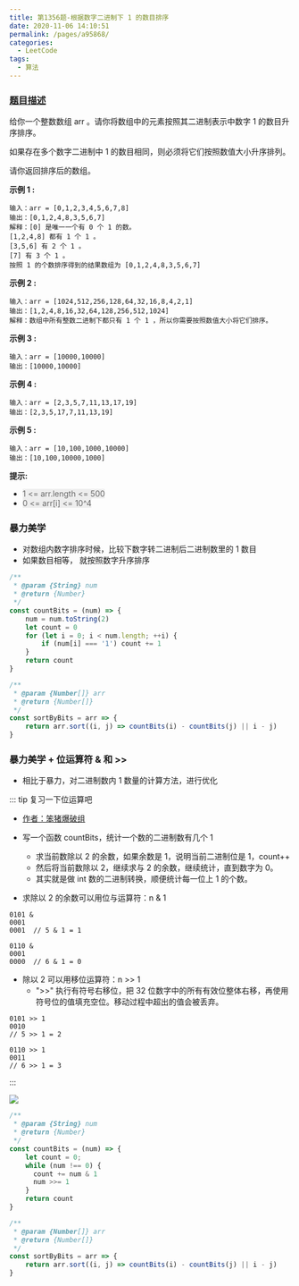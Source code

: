 ```yaml
---
title: 第1356题-根据数字二进制下 1 的数目排序
date: 2020-11-06 14:10:51
permalink: /pages/a95868/
categories:
  - LeetCode
tags:
  - 算法
---
```


### [题目描述](https://leetcode-cn.com/problems/sort-integers-by-the-number-of-1-bits/)

给你一个整数数组 arr 。请你将数组中的元素按照其二进制表示中数字 1 的数目升序排序。

如果存在多个数字二进制中 1 的数目相同，则必须将它们按照数值大小升序排列。

请你返回排序后的数组。

<!-- more -->

**示例 1 :**

```
输入：arr = [0,1,2,3,4,5,6,7,8]
输出：[0,1,2,4,8,3,5,6,7]
解释：[0] 是唯一一个有 0 个 1 的数。
[1,2,4,8] 都有 1 个 1 。
[3,5,6] 有 2 个 1 。
[7] 有 3 个 1 。
按照 1 的个数排序得到的结果数组为 [0,1,2,4,8,3,5,6,7]
```

**示例 2 :**

```
输入：arr = [1024,512,256,128,64,32,16,8,4,2,1]
输出：[1,2,4,8,16,32,64,128,256,512,1024]
解释：数组中所有整数二进制下都只有 1 个 1 ，所以你需要按照数值大小将它们排序。
```

**示例 3 :**

```
输入：arr = [10000,10000]
输出：[10000,10000]
```

**示例 4 :**

```
输入：arr = [2,3,5,7,11,13,17,19]
输出：[2,3,5,17,7,11,13,19]
```

**示例 5 :**

```
输入：arr = [10,100,1000,10000]
输出：[10,100,10000,1000]
```

**提示:**

- <font style="background: #eee; color: #666;">1 <= arr.length <= 500</font>
- <font style="background: #eee; color: #666;">0 <= arr[i] <= 10^4</font>

### 暴力美学

- 对数组内数字排序时候，比较下数字转二进制后二进制数里的 1 数目
- 如果数目相等， 就按照数字升序排序

```JavaScript
/**
 * @param {String} num
 * @return {Number}
 */
const countBits = (num) => {
    num = num.toString(2)
    let count = 0
    for (let i = 0; i < num.length; ++i) {
        if (num[i] === '1') count += 1
    }
    return count
}

/**
 * @param {Number[]} arr
 * @return {Number[]}
 */
const sortByBits = arr => {
    return arr.sort((i, j) => countBits(i) - countBits(j) || i - j)
}
```

### 暴力美学 + 位运算符 & 和 >>

- 相比于暴力，对二进制数内 1 数量的计算方法，进行优化

::: tip 复习一下位运算吧

- [作者：笨猪爆破组](https://leetcode-cn.com/problems/sort-integers-by-the-number-of-1-bits/solution/fu-xi-wei-yun-suan-fu-1356-gen-ju-shu-zi-er-jin-zh/)
- 写一个函数 countBits，统计一个数的二进制数有几个 1

  - 求当前数除以 2 的余数，如果余数是 1，说明当前二进制位是 1，count++
  - 然后将当前数除以 2，继续求与 2 的余数，继续统计，直到数字为 0。
  - 其实就是做 int 数的二进制转换，顺便统计每一位上 1 的个数。

- 求除以 2 的余数可以用位与运算符：n & 1

```
0101 &
0001
0001  // 5 & 1 = 1

0110 &
0001
0000  // 6 & 1 = 0
```

- 除以 2 可以用移位运算符：n >> 1
  - ">>" 执行有符号右移位，把 32 位数字中的所有有效位整体右移，再使用符号位的值填充空位。移动过程中超出的值会被丢弃。

```
0101 >> 1
0010
// 5 >> 1 = 2

0110 >> 1
0011
// 6 >> 1 = 3
```

:::

<img src="https://cdn.jsdelivr.net/gh/xiaojun996/CDN/images/leetcode/sort-integers-by-the-number-of-1-bits.png" />

```JavaScript
/**
 * @param {String} num
 * @return {Number}
 */
const countBits = (num) => {
    let count = 0;
    while (num !== 0) {
      count += num & 1
      num >>= 1
    }
    return count
}

/**
 * @param {Number[]} arr
 * @return {Number[]}
 */
const sortByBits = arr => {
    return arr.sort((i, j) => countBits(i) - countBits(j) || i - j)
}
```
